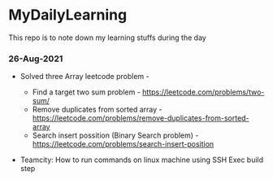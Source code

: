 # MyDailyLearning
This repo is to note down my learning stuffs during the day

### 26-Aug-2021
* Solved three Array leetcode problem -
  * Find a target two sum problem - https://leetcode.com/problems/two-sum/
  * Remove duplicates from sorted array - https://leetcode.com/problems/remove-duplicates-from-sorted-array
  * Search insert possition (Binary Search problem) - https://leetcode.com/problems/search-insert-position 

* Teamcity: How to run commands on linux machine using SSH Exec build step

